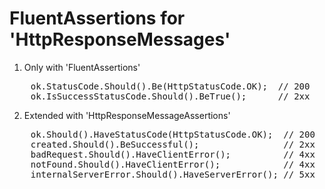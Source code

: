 # FluentAssertions for 'HttpResponseMessages'

1. Only with 'FluentAssertions'

<pre>
    ok.StatusCode.Should().Be(HttpStatusCode.OK);  // 200
    ok.IsSuccessStatusCode.Should().BeTrue();      // 2xx
</pre>

2. Extended with 'HttpResponseMessageAssertions'

<pre>
    ok.Should().HaveStatusCode(HttpStatusCode.OK);  // 200
    created.Should().BeSuccessful();                // 2xx
    badRequest.Should().HaveClientError();          // 4xx
    notFound.Should().HaveClientError();            // 4xx
    internalServerError.Should().HaveServerError(); // 5xx
</pre>
